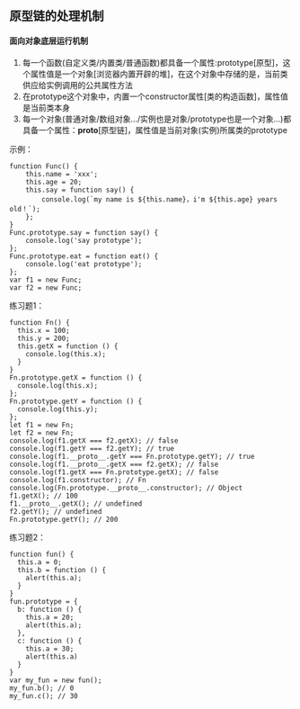 ## 原型链的处理机制

#### 面向对象底层运行机制

1. 每一个函数(自定义类/内置类/普通函数)都具备一个属性:prototype[原型]，这个属性值是一个对象[浏览器内置开辟的堆]，在这个对象中存储的是，当前类供应给实例调用的公共属性方法
2. 在prototype这个对象中，内置一个constructor属性[类的构造函数]，属性值是当前类本身
3. 每一个对象(普通对象/数组对象.../实例也是对象/prototype也是一个对象...)都具备一个属性：__proto__[原型链]，属性值是当前对象(实例)所属类的prototype

示例：

	function Func() {
		this.name = 'xxx';
		this.age = 20;
		this.say = function say() {
			console.log(`my name is ${this.name}，i'm ${this.age} years old！`);
		};
	}
	Func.prototype.say = function say() {
		console.log('say prototype');
	};
	Func.prototype.eat = function eat() {
		console.log('eat prototype');
	};
	var f1 = new Func;
	var f2 = new Func;

练习题1：

	function Fn() {
	  this.x = 100;
	  this.y = 200;
	  this.getX = function () {
	    console.log(this.x);
	  }
	}
	Fn.prototype.getX = function () {
	  console.log(this.x);
	};
	Fn.prototype.getY = function () {
	  console.log(this.y);
	};
	let f1 = new Fn;
	let f2 = new Fn;
	console.log(f1.getX === f2.getX); // false
	console.log(f1.getY === f2.getY); // true
	console.log(f1.__proto__.getY === Fn.prototype.getY); // true
	console.log(f1.__proto__.getX === f2.getX); // false
	console.log(f1.getX === Fn.prototype.getX); // false
	console.log(f1.constructor); // Fn
	console.log(Fn.prototype.__proto__.constructor); // Object
	f1.getX(); // 100
	f1.__proto__.getX(); // undefined
	f2.getY(); // undefined
	Fn.prototype.getY(); // 200

练习题2：

	function fun() {
	  this.a = 0;
	  this.b = function () {
	    alert(this.a);
	  }
	}
	fun.prototype = {
	  b: function () {
	    this.a = 20;
	    alert(this.a);
	  },
	  c: function () {
	    this.a = 30;
	    alert(this.a)
	  }
	}
	var my_fun = new fun();
	my_fun.b(); // 0
	my_fun.c(); // 30